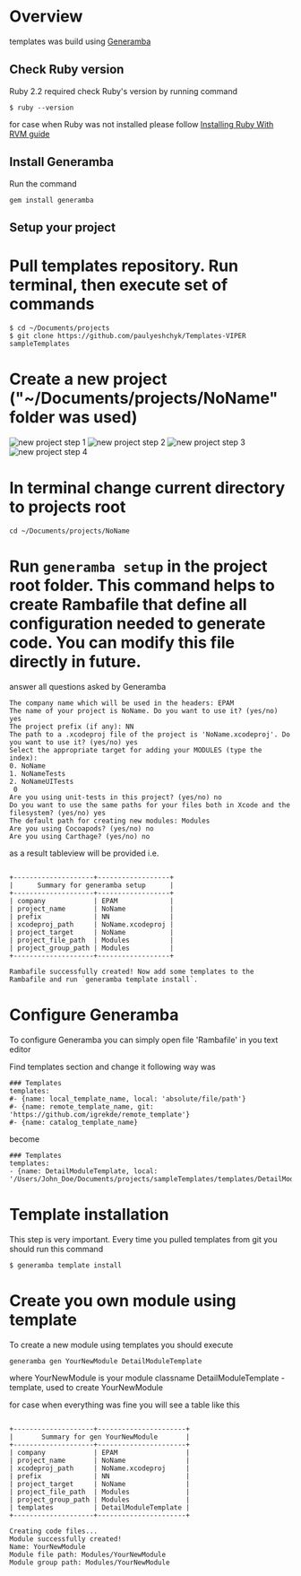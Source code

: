 
# Overview
templates was build using [Generamba](https://github.com/rambler-ios/Generamba)



## Check Ruby version
Ruby 2.2 required
check Ruby's version by running command 
```
$ ruby --version
```

for case when Ruby was not installed please follow [Installing Ruby With RVM guide](http://octopress.org/docs/setup/rvm/)

## Install Generamba

Run the command 

```gem install generamba```

## Setup your project
# Pull templates repository. Run terminal, then execute set of commands
```
$ cd ~/Documents/projects
$ git clone https://github.com/paulyeshchyk/Templates-VIPER sampleTemplates
```
# Create a new project ("~/Documents/projects/NoName" folder was used)

![new project step 1](https://cloud.githubusercontent.com/assets/4526112/14106417/a91cd910-f5b9-11e5-9b06-b220f08705d8.png)
![new project step 2](https://cloud.githubusercontent.com/assets/4526112/14106418/a91d41ca-f5b9-11e5-9eca-7826128ef5ed.png)
![new project step 3](https://cloud.githubusercontent.com/assets/4526112/14106416/a91bc8c2-f5b9-11e5-9342-b10d3676c4f4.png)
![new project step 4](https://cloud.githubusercontent.com/assets/4526112/14106415/a8efafbc-f5b9-11e5-879a-9c1a11dc4fc7.png)

# In terminal change current directory to projects root
```
cd ~/Documents/projects/NoName
```
# Run ```generamba setup``` in the project root folder. This command helps to create Rambafile that define all configuration needed to generate code. You can modify this file directly in future.
answer all questions asked by Generamba
```
The company name which will be used in the headers: EPAM
The name of your project is NoName. Do you want to use it? (yes/no) yes
The project prefix (if any): NN
The path to a .xcodeproj file of the project is 'NoName.xcodeproj'. Do you want to use it? (yes/no) yes
Select the appropriate target for adding your MODULES (type the index):
0. NoName
1. NoNameTests
2. NoNameUITests
 0
Are you using unit-tests in this project? (yes/no) no
Do you want to use the same paths for your files both in Xcode and the filesystem? (yes/no) yes
The default path for creating new modules: Modules
Are you using Cocoapods? (yes/no) no
Are you using Carthage? (yes/no) no
```
as a result tableview will be provided
i.e.
```

+--------------------+------------------+
|      Summary for generamba setup      |
+--------------------+------------------+
| company            | EPAM             |
| project_name       | NoName           |
| prefix             | NN               |
| xcodeproj_path     | NoName.xcodeproj |
| project_target     | NoName           |
| project_file_path  | Modules          |
| project_group_path | Modules          |
+--------------------+------------------+

Rambafile successfully created! Now add some templates to the Rambafile and run `generamba template install`.
```
# Configure Generamba
To configure Generamba you can simply open file 'Rambafile' in you text editor

Find templates section and change it following way
was
```
### Templates
templates:
#- {name: local_template_name, local: 'absolute/file/path'}
#- {name: remote_template_name, git: 'https://github.com/igrekde/remote_template'}
#- {name: catalog_template_name}
```
become
```
### Templates
templates:
- {name: DetailModuleTemplate, local: '/Users/John_Doe/Documents/projects/sampleTemplates/templates/DetailModuleTemplate/'}
```

# Template installation
This step is very important. Every time you pulled templates from git you should run this command
```
$ generamba template install
```

# Create you own module using template
To create a new module using templates you should execute
```
generamba gen YourNewModule DetailModuleTemplate
```
where YourNewModule is your module classname
DetailModuleTemplate - template, used to create YourNewModule

for case when everything was fine you will see a table like this
```

+--------------------+----------------------+
|       Summary for gen YourNewModule       |
+--------------------+----------------------+
| company            | EPAM                 |
| project_name       | NoName               |
| xcodeproj_path     | NoName.xcodeproj     |
| prefix             | NN                   |
| project_target     | NoName               |
| project_file_path  | Modules              |
| project_group_path | Modules              |
| templates          | DetailModuleTemplate |
+--------------------+----------------------+

Creating code files...
Module successfully created!
Name: YourNewModule
Module file path: Modules/YourNewModule
Module group path: Modules/YourNewModule
```




